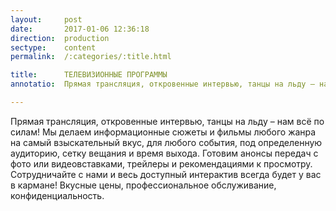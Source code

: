 ```yaml
---
layout:     post
date:       2017-01-06 12:36:18
direction:  production
sectype:    content
permalink:  /:categories/:title.html

title:      ТЕЛЕВИЗИОННЫЕ ПРОГРАММЫ
annotatio:  Прямая трансляция, откровенные интервью, танцы на льду – нам всё по силам! Мы делаем информационные сюжеты и фильмы любого жанра на самый взыскательный вкус, для любого события, под определенную аудиторию, сетку вещания и время выхода. Готовим анонсы передач с фото или видеовставками, трейлеры и рекомендациями к просмотру. Сотрудничайте с нами и весь доступный интерактив всегда будет у вас в кармане! Вкусные цены, профессиональное обслуживание, конфиденциальность. 

---
```


Прямая трансляция, откровенные интервью, танцы на льду – нам всё по силам! Мы делаем информационные сюжеты и фильмы любого жанра на самый взыскательный вкус, для любого события, под определенную аудиторию, сетку вещания и время выхода. Готовим анонсы передач с фото или видеовставками, трейлеры и рекомендациями к просмотру. Сотрудничайте с нами и весь доступный интерактив всегда будет у вас в кармане! Вкусные цены, профессиональное обслуживание, конфиденциальность. 
